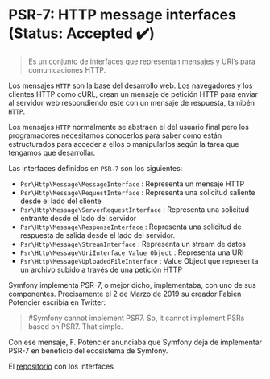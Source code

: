 # PSR-7: HTTP message interfaces (Status: Accepted ✔️)

> Es un conjunto de interfaces que representan mensajes y URI’s para comunicaciones HTTP.


Los mensajes `HTTP` son la base del desarrollo web. Los navegadores y los clientes HTTP como cURL, crean un mensaje de petición HTTP para enviar al servidor web respondiendo este con un mensaje de respuesta, tamibén `HTTP`.

Los mensajes `HTTP` normalmente se abstraen el del usuario final pero los programadores necesitamos conocerlos para saber como están estructurados para acceder a ellos o manipularlos según la tarea que tengamos que desarrollar.

Las interfaces definidos en `PSR-7` son los siguientes:

- `Psr\Http\Message\MessageInterface` : Representa un mensaje HTTP
- `Psr\Http\Message\RequestInterface` : Representa una solicitud saliente desde el lado del cliente
- `Psr\Http\Message\ServerRequestInterface` : Representa una solicitud entrante desde el lado del servidor
- `Psr\Http\Message\ResponseInterface` : Representa una solicitud de respuesta de salida desde el lado del servidor.
- `Psr\Http\Message\StreamInterface` : Representa un stream de datos
- `Psr\Http\Message\UriInterface Value Object` : Representa una URI
- `Psr\Http\Message\UploadedFileInterface` : Value Object que representa un archivo subido a través de una petición HTTP

Symfony implementa PSR-7, o mejor dicho, implementaba, con uno de sus componentes. Precisamente el 2 de Marzo de 2019 su creador Fabien Potencier escribía en Twitter:

> #Symfony cannot implement PSR7. So, it cannot implement PSRs based on PSR7. That simple.

Con ese mensaje, F. Potencier anunciaba que Symfony deja de implementar PSR-7 en beneficio del ecosistema de Symfony.

El [repositorio](https://github.com/php-fig/http-message) con los interfaces 
